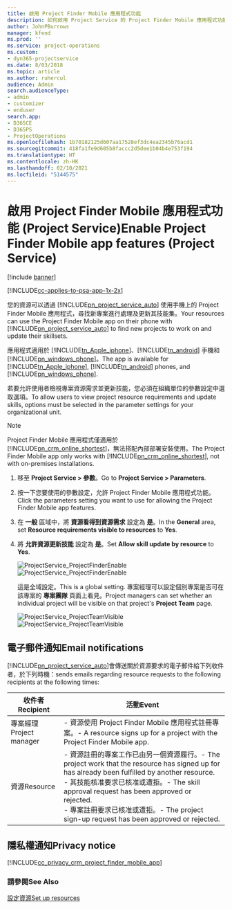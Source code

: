 ```yaml
---
title: 啟用 Project Finder Mobile 應用程式功能
description: 如何啟用 Project Service 的 Project Finder Mobile 應用程式功能
author: JohnPBurrows
manager: kfend
ms.prod: ''
ms.service: project-operations
ms.custom:
- dyn365-projectservice
ms.date: 8/03/2018
ms.topic: article
ms.author: ruhercul
audience: Admin
search.audienceType:
- admin
- customizer
- enduser
search.app:
- D365CE
- D365PS
- ProjectOperations
ms.openlocfilehash: 1b70182125d607aa17528ef3dc4ea2345b76acd1
ms.sourcegitcommit: 418fa1fe9d605b8faccc2d5dee1b04b4e753f194
ms.translationtype: HT
ms.contentlocale: zh-HK
ms.lasthandoff: 02/10/2021
ms.locfileid: "5144575"
---
```

# <a name="enable-project-finder-mobile-app-features-project-service"></a><span data-ttu-id="9305c-103">啟用 Project Finder Mobile 應用程式功能 (Project Service)</span><span class="sxs-lookup"><span data-stu-id="9305c-103">Enable Project Finder Mobile app features (Project Service)</span></span>

[!include [banner](../includes/psa-now-project-operations.md)]

[!INCLUDE[cc-applies-to-psa-app-1x-2x](../includes/cc-applies-to-psa-app-1x-2x.md)]

<span data-ttu-id="9305c-104">您的資源可以透過 [!INCLUDE[pn_project_service_auto](../includes/pn-project-service-auto.md)] 使用手機上的 Project Finder Mobile 應用程式，尋找新專案進行處理及更新其技能集。</span><span class="sxs-lookup"><span data-stu-id="9305c-104">Your resources can use the Project Finder Mobile app on their phone with [!INCLUDE[pn_project_service_auto](../includes/pn-project-service-auto.md)] to find new projects to work on and update their skillsets.</span></span>  
  
 <span data-ttu-id="9305c-105">應用程式適用於 [!INCLUDE[tn_Apple_iphone](../includes/tn-apple-iphone.md)]、[!INCLUDE[tn_android](../includes/tn-android.md)] 手機和 [!INCLUDE[pn_windows_phone](../includes/pn-windows-phone.md)]。</span><span class="sxs-lookup"><span data-stu-id="9305c-105">The app is available for [!INCLUDE[tn_Apple_iphone](../includes/tn-apple-iphone.md)], [!INCLUDE[tn_android](../includes/tn-android.md)] phones, and [!INCLUDE[pn_windows_phone](../includes/pn-windows-phone.md)].</span></span>  
    
 <span data-ttu-id="9305c-106">若要允許使用者檢視專案資源需求並更新技能，您必須在組織單位的參數設定中選取選項。</span><span class="sxs-lookup"><span data-stu-id="9305c-106">To allow users to view project resource requirements and update skills, options must be selected in the parameter settings for your organizational unit.</span></span>
  
> [!NOTE]
>  <span data-ttu-id="9305c-107">Project Finder Mobile 應用程式僅適用於 [!INCLUDE[pn_crm_online_shortest](../includes/pn-crm-online-shortest.md)]，無法搭配內部部署安裝使用。</span><span class="sxs-lookup"><span data-stu-id="9305c-107">The Project Finder Mobile app only works with [!INCLUDE[pn_crm_online_shortest](../includes/pn-crm-online-shortest.md)], not with on-premises installations.</span></span>  
  
1. <span data-ttu-id="9305c-108">移至 **Project Service > 參數**。</span><span class="sxs-lookup"><span data-stu-id="9305c-108">Go to **Project Service > Parameters**.</span></span>  
  
2. <span data-ttu-id="9305c-109">按一下您要使用的參數設定，允許 Project Finder Mobile 應用程式功能。</span><span class="sxs-lookup"><span data-stu-id="9305c-109">Click the parameters setting you want to use for allowing the Project Finder Mobile app features.</span></span>  
  
3. <span data-ttu-id="9305c-110">在 **一般** 區域中，將 **資源看得到資源需求** 設定為 **是**。</span><span class="sxs-lookup"><span data-stu-id="9305c-110">In the **General** area, set **Resource requirements visible to resources** to **Yes**.</span></span>  
  
4. <span data-ttu-id="9305c-111">將 **允許資源更新技能** 設定為 **是**。</span><span class="sxs-lookup"><span data-stu-id="9305c-111">Set **Allow skill update by resource** to **Yes**.</span></span>  
  
   <span data-ttu-id="9305c-112">![ProjectService_ProjectFinderEnable](../psa/media/project-service-project-finder-enable.png "ProjectService_ProjectFinderEnable")</span><span class="sxs-lookup"><span data-stu-id="9305c-112">![ProjectService_ProjectFinderEnable](../psa/media/project-service-project-finder-enable.png "ProjectService_ProjectFinderEnable")</span></span>  
  
   <span data-ttu-id="9305c-113">這是全域設定。</span><span class="sxs-lookup"><span data-stu-id="9305c-113">This is a global setting.</span></span> <span data-ttu-id="9305c-114">專案經理可以設定個別專案是否可在該專案的 **專案團隊** 頁面上看見。</span><span class="sxs-lookup"><span data-stu-id="9305c-114">Project managers can set whether an individual project will be visible on that project's **Project Team** page.</span></span>  
  
   <span data-ttu-id="9305c-115">![ProjectService_ProjectTeamVisible](../psa/media/project-service-project-team-visible.png "ProjectService_ProjectTeamVisible")</span><span class="sxs-lookup"><span data-stu-id="9305c-115">![ProjectService_ProjectTeamVisible](../psa/media/project-service-project-team-visible.png "ProjectService_ProjectTeamVisible")</span></span>  
  
## <a name="email-notifications"></a><span data-ttu-id="9305c-116">電子郵件通知</span><span class="sxs-lookup"><span data-stu-id="9305c-116">Email notifications</span></span>  
 [!INCLUDE[pn_project_service_auto](../includes/pn-project-service-auto.md)]<span data-ttu-id="9305c-117">會傳送關於資源要求的電子郵件給下列收件者，於下列時機：</span><span class="sxs-lookup"><span data-stu-id="9305c-117">sends emails regarding resource requests to the following recipients at the following times:</span></span>  
  
|<span data-ttu-id="9305c-118">收件者</span><span class="sxs-lookup"><span data-stu-id="9305c-118">Recipient</span></span>|<span data-ttu-id="9305c-119">活動</span><span class="sxs-lookup"><span data-stu-id="9305c-119">Event</span></span>|  
|---------------|-----------|  
|<span data-ttu-id="9305c-120">專案經理</span><span class="sxs-lookup"><span data-stu-id="9305c-120">Project manager</span></span>|<span data-ttu-id="9305c-121">- 資源使用 Project Finder Mobile 應用程式註冊專案。</span><span class="sxs-lookup"><span data-stu-id="9305c-121">- A resource signs up for a project with the Project Finder Mobile app.</span></span>|  
|<span data-ttu-id="9305c-122">資源</span><span class="sxs-lookup"><span data-stu-id="9305c-122">Resource</span></span>|<span data-ttu-id="9305c-123">- 資源註冊的專案工作已由另一個資源履行。</span><span class="sxs-lookup"><span data-stu-id="9305c-123">- The project work that the resource has signed up for has already been fulfilled by another resource.</span></span><br /><span data-ttu-id="9305c-124">- 其技能核准要求已核准或遭拒。</span><span class="sxs-lookup"><span data-stu-id="9305c-124">- The skill approval request has been approved or rejected.</span></span><br /><span data-ttu-id="9305c-125">- 專案註冊要求已核准或遭拒。</span><span class="sxs-lookup"><span data-stu-id="9305c-125">- The project sign-up request has been approved or rejected.</span></span>|  
  
## <a name="privacy-notice"></a><span data-ttu-id="9305c-126">隱私權通知</span><span class="sxs-lookup"><span data-stu-id="9305c-126">Privacy notice</span></span>  
 [!INCLUDE[cc_privacy_crm_project_finder_mobile_app](../includes/cc-privacy-crm-project-finder-mobile-app.md)]  
  
### <a name="see-also"></a><span data-ttu-id="9305c-127">請參閱</span><span class="sxs-lookup"><span data-stu-id="9305c-127">See Also</span></span>  
 [<span data-ttu-id="9305c-128">設定資源</span><span class="sxs-lookup"><span data-stu-id="9305c-128">Set up resources</span></span>](../psa/set-up-resources.md)
